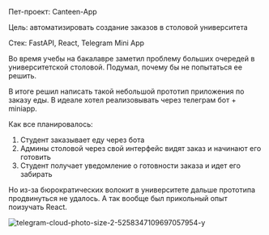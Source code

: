 Пет-проект: Canteen-App

Цель: автоматизировать создание заказов в столовой университета

Стек: FastAPI, React, Telegram Mini App

Во время учебы на бакалавре заметил проблему больших очередей в университетской столовой. Подумал, почему бы не попытаться ее решить.

В итоге решил написать такой небольшой прототип приложения по заказу еды. В идеале хотел реализовывать через телеграм бот + miniapp.

Как все планировалось:

1) Студент заказывает еду через бота
2) Админы столовой через свой интерфейс видят заказ и начинают его готовить
3) Студент получает уведомление о готовности заказа и идет его забирать

Но из-за бюрократических волокит в университете дальше прототипа продвинуться не удалось. А так вообще был прикольный опыт поизучать React.


![telegram-cloud-photo-size-2-5258347109697057954-y](https://github.com/user-attachments/assets/d564bfbe-dcd7-4ffa-aaba-9ea3d4184f5a)
